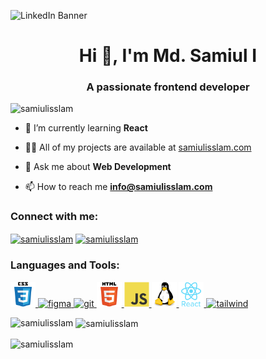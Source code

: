 ![LinkedIn Banner]([https://media.licdn.com/dms/image/v2/D5616AQHXOonsJBBF4g/profile-displaybackgroundimage-shrink_350_1400/B56ZUpLo2iGUAY-/0/1740152673046?e=1745452800&v=beta&t=W7oLuOXfkXPB3Vf_9fKM05-liHXmez6uPGhYnqtfKYo](https://media.licdn.com/dms/image/v2/D5616AQFHOC77sCOKOw/profile-displaybackgroundimage-shrink_350_1400/B56ZUy8LuPHEAc-/0/1740316394148?e=1746057600&v=beta&t=9KWu4eQRfoYad8bYzyunKjjokf2fkKBxt3BJRktIcxI))

<h1 align="center">Hi 👋, I'm Md. Samiul I</h1>
<h3 align="center">A passionate frontend developer</h3>

<p align="left"> <img src="https://komarev.com/ghpvc/?username=samiulisslam&label=Profile%20views&color=0e75b6&style=flat" alt="samiulisslam" /> </p>

- 🌱 I’m currently learning **React**

- 👨‍💻 All of my projects are available at [samiulisslam.com](samiulisslam.com)

- 💬 Ask me about **Web Development**

- 📫 How to reach me **info@samiulisslam.com**

<h3 align="left">Connect with me:</h3>
<p align="left">
<a href="https://linkedin.com/in/samiulisslam" target="blank"><img align="center" src="https://raw.githubusercontent.com/rahuldkjain/github-profile-readme-generator/master/src/images/icons/Social/linked-in-alt.svg" alt="samiulisslam" height="30" width="40" /></a>
<a href="https://fb.com/samiulisslam" target="blank"><img align="center" src="https://raw.githubusercontent.com/rahuldkjain/github-profile-readme-generator/master/src/images/icons/Social/facebook.svg" alt="samiulisslam" height="30" width="40" /></a>
</p>

<h3 align="left">Languages and Tools:</h3>
<p align="left"> <a href="https://www.w3schools.com/css/" target="_blank" rel="noreferrer"> <img src="https://raw.githubusercontent.com/devicons/devicon/master/icons/css3/css3-original-wordmark.svg" alt="css3" width="40" height="40"/> </a> <a href="https://www.figma.com/" target="_blank" rel="noreferrer"> <img src="https://www.vectorlogo.zone/logos/figma/figma-icon.svg" alt="figma" width="40" height="40"/> </a> <a href="https://git-scm.com/" target="_blank" rel="noreferrer"> <img src="https://www.vectorlogo.zone/logos/git-scm/git-scm-icon.svg" alt="git" width="40" height="40"/> </a> <a href="https://www.w3.org/html/" target="_blank" rel="noreferrer"> <img src="https://raw.githubusercontent.com/devicons/devicon/master/icons/html5/html5-original-wordmark.svg" alt="html5" width="40" height="40"/> </a> <a href="https://developer.mozilla.org/en-US/docs/Web/JavaScript" target="_blank" rel="noreferrer"> <img src="https://raw.githubusercontent.com/devicons/devicon/master/icons/javascript/javascript-original.svg" alt="javascript" width="40" height="40"/> </a> <a href="https://www.linux.org/" target="_blank" rel="noreferrer"> <img src="https://raw.githubusercontent.com/devicons/devicon/master/icons/linux/linux-original.svg" alt="linux" width="40" height="40"/> </a> <a href="https://reactjs.org/" target="_blank" rel="noreferrer"> <img src="https://raw.githubusercontent.com/devicons/devicon/master/icons/react/react-original-wordmark.svg" alt="react" width="40" height="40"/> </a> <a href="https://tailwindcss.com/" target="_blank" rel="noreferrer"> <img src="https://www.vectorlogo.zone/logos/tailwindcss/tailwindcss-icon.svg" alt="tailwind" width="40" height="40"/> </a> </p>

<p><img align="left" src="https://github-readme-stats.vercel.app/api/top-langs?username=samiulisslam&show_icons=true&locale=en&layout=compact" alt="samiulisslam" /></p>

<p>&nbsp;<img align="center" src="https://github-readme-stats.vercel.app/api?username=samiulisslam&show_icons=true&locale=en" alt="samiulisslam" /></p>

<p><img align="center" src="https://github-readme-streak-stats.herokuapp.com/?user=samiulisslam&" alt="samiulisslam" /></p>
